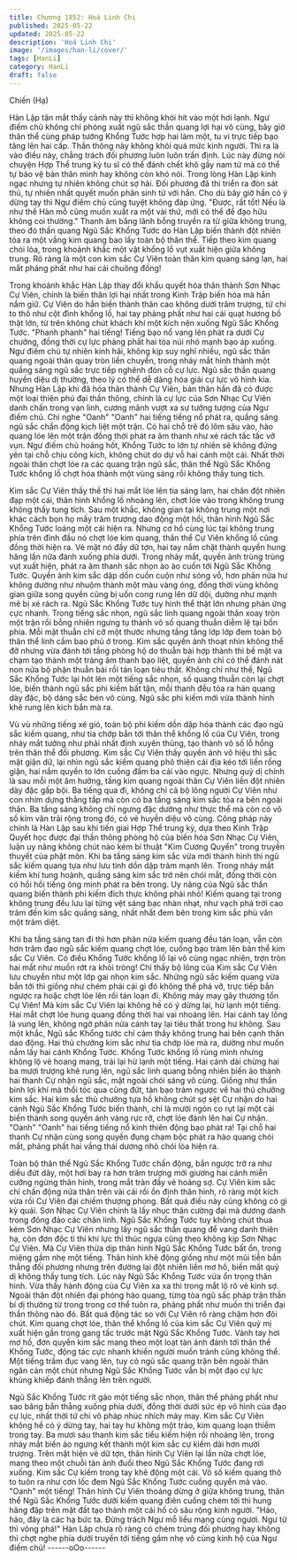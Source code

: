 ```yaml
---
title: Chương 1852: Hoá Linh Chi
published: 2025-05-22
updated: 2025-05-22
description: 'Hoá Linh Chi'
image: '/images/han-li/cover/'
tags: [HanLi]
category: HanLi
draft: false
---
```


Chiến (Hạ)

Hàn Lập tận mắt thấy cảnh này thì không khỏi hít vào một hơi
lạnh.
Ngư điếm chủ không chỉ phóng xuất ngũ sắc thần quang lợi hại
vô cùng, bây giờ thân thể cùng pháp tướng Khổng Tước hợp hai
làm một, tu vi trực tiếp bạo tăng lên hai cấp.
Thần thông này không khỏi quá mức kinh người.
Thì ra là vào điều này, chẳng trách đối phương luôn luôn trấn
định. Lúc này đừng nói chuyện Hợp Thể trung kỳ tu sĩ có thể
đánh chết khô gầy nam tử mà có thể tự bảo vệ bản thân mình hay
không còn khó nói.
Trong lòng Hàn Lập kinh ngạc nhưng tự nhiên không chút sợ hãi.
Đối phương đã thi triển ra đòn sát thủ, tự nhiên nhất quyết muốn
phân sinh tử với hắn. Cho dù bây giờ hắn có ý dừng tay thì Ngư
điếm chủ cũng tuyệt không đáp ứng.
"Được, rất tốt! Nếu là như thế Hàn mỗ cũng muốn xuất ra một vài
thứ, mới có thể để đạo hữu không coi thường."
Thanh âm băng lãnh bỗng truyền ra từ giữa không trung, theo đó
thần quang Ngũ Sắc Khổng Tước do Hàn Lập biến thành đột
nhiên tỏa ra một vầng kim quang bao lấy toàn bộ thân thể. Tiếp
theo kim quang chói lòa, trong khoảnh khắc một vật khổng lồ vụt
xuất hiện giữa không trung.
Rõ ràng là một con kim sắc Cự Viên toàn thân kim quang sáng
lạn, hai mắt phảng phất như hai cái chuông đồng!

Trong khoảnh khắc Hàn Lập thay đổi khẩu quyết hóa thân thành
Sơn Nhạc Cự Viên, chính là biến thân lợi hại nhất trong Kinh Trập
biến hóa mà hắn nắm giữ.
Cự Viên do hắn biến thành thân cao không dưới trăm trượng, tứ
chi to thô như cột đình khổng lồ, hai tay phảng phất như hai cái
quạt hương bồ thật lớn, từ trên không chút khách khí một kích
nện xuống Ngũ Sắc Khổng Tước.
"Phanh phanh" hai tiếng!
Tiếng bạo nổ vang lên phát ra dưới Cự chưởng, đồng thời cự lực
phảng phất hai tòa núi nhỏ mạnh bạo áp xuống.
Ngư điếm chủ tự nhiên kinh hãi, không kịp suy nghĩ nhiều, ngũ
sắc thần quang ngoài thân quay tròn liền chuyển, trong nháy mắt
hình thành một quầng sáng ngũ sắc trực tiếp nghênh đón cỗ cự
lực.
Ngũ sắc thần quang huyền diệu dị thường, theo lý có thể dễ dàng
hóa giải cự lực vô hình kia.
Nhưng Hàn Lập khi đã hóa thân thành Cự Viên, bản thân hắn đã
có được một loại thiên phú đại thần thông, chính là cự lực của
Sơn Nhạc Cự Viên danh chấn trong vạn linh, cương mãnh vượt
xa sự tưởng tượng của Ngư điếm chủ.
Chỉ nghe "Oanh" "Oanh" hai tiếng tiếng nổ phát ra, quầng sáng
ngũ sắc chấn động kịch liệt một trận. Có hai chỗ trê đó lõm sâu
vào, hào quang lóe lên một trận đồng thời phát ra âm thanh như
xé rách tấc tấc vỡ vụn.
Ngư điếm chủ hoảng hốt, Khổng Tước to lớn tự nhiên sẽ không
đứng yên tại chỗ chịu công kích, không chút do dự vỗ hai cánh
một cái.
Nhất thời ngoài thân chợt lóe ra các quang trận ngũ sắc, thân thể
Ngũ Sắc Khổng Tước khổng lồ chợt hóa thành một vùng sáng rồi
không thấy tung tích.

Kim sắc Cự Viên thấy thế thì hai mắt lóe lên tia sáng lam, hai
chân đột nhiên đạp một cái, thân hình khổng lồ nhoáng lên, chợt
lóe vào trong không trung không thấy tung tích.
Sau một khắc, không gian tại không trung một nơi khác cách bọn
họ mấy trăm trượng dao động một hồi, thân hình Ngũ Sắc Khổng
Tước loáng một cái hiện ra.
Nhưng cơ hồ cùng lúc tại không trung phía trên đỉnh đầu nó chợt
lóe kim quang, thân thể Cự Viên khổng lồ cũng đồng thời hiện ra.
Vẻ mặt nó đầy dữ tợn, hai tay nắm chặt thành quyền hung hăng
lần nữa đánh xuống phía dưới.
Trong nháy mắt, quyền ảnh trùng trùng vụt xuất hiện, phát ra âm
thanh sắc nhọn ào ào cuốn tới Ngũ Sắc Khổng Tước. Quyền ảnh
kim sắc dập dồn cuồn cuộn như sóng vỗ, hơn phân nửa hư
không dường như nhuộm thành một màu vàng óng, đồng thời
vùng không gian giữa song quyền cũng bị uốn cong rung lên dữ
dội, dường như mạnh mẽ bị xé rách ra.
Ngũ Sắc Khổng Tước tuy hình thể thật lớn nhưng phản ứng cực
nhanh. Trong tiếng sắc nhọn, ngũ sắc linh quang ngoài thân xoay
tròn một trận rồi bỗng nhiên ngưng tụ thành vô số quang thuẫn
diễm lệ tại bốn phía. Mỗi mặt thuẫn chỉ cỡ một thước nhưng tầng
tầng lớp lớp đem toàn bộ thân thể linh cầm bao phủ ở trong.
Kim sắc quyền ảnh thoạt nhìn không thể đỡ nhưng vừa đánh tới
tầng phòng hộ do thuẫn bài hợp thành thì bề mặt va chạm tạo
thành một tràng âm thanh bạo liệt, quyền ảnh chỉ có thể đánh nát
non nửa bộ phận thuẫn bài rồi tán loạn tiêu thất.
Không chỉ như thế, Ngũ Sắc Khổng Tước lại hót lên một tiếng sắc
nhọn, số quang thuẫn còn lại chợt lóe, biến thành ngũ sắc phi
kiếm bất tận, mỗi thanh đều tỏa ra hàn quang dày đặc, bộ dáng
sắc bén vô cùng.
Ngũ sắc phi kiếm mới vừa thành hình khẽ rung lên kích bắn mà
ra.

Vù vù những tiếng xé gió, toàn bộ phi kiếm dồn dập hóa thành
các đạo ngũ sắc kiếm quang, như tia chớp bắn tới thân thể khổng
lồ của Cự Viên, trong nháy mắt tưởng như phải nhất định xuyên
thủng, tạo thành vô số lỗ hổng trên thân thể đối phương.
Kim sắc Cự Viên thấy quyền ảnh vô hiệu thì sắc mặt giận dữ, lại
nhìn ngũ sắc kiếm quang phô thiên cái địa kéo tới liền rống giận,
hai nắm quyền to lớn cuồng đấm ba cái vào ngực.
Nhưng quỷ dị chính là sau mỗi một âm hưởng, tầng kim quang
ngoài thân Cự Viên liền đột nhiên dày đặc gấp bội.
Ba tiếng qua đi, không chỉ cả bộ lông người Cự Viên như con
nhím dựng thẳng tắp mà còn có ba tầng sáng kim sắc tỏa ra bên
ngoài thân.
Ba tầng sáng không chỉ ngưng đặc dường như thực thể mà còn
có vô số kim văn trải rộng trong đó, có vẻ huyền diệu vô cùng.
Công pháp này chính là Hàn Lập sau khi tiến giai Hợp Thể trung
kỳ, dựa theo Kinh Trập Quyết học được đại thần thông phòng hộ
của biến hóa Sơn Nhạc Cự Viên, luận uy năng không chút nào
kém bí thuật "Kim Cương Quyển" trong truyền thuyết của phật
môn.
Khi ba tầng sáng kim sắc vừa mới thành hình thì ngũ sắc kiếm
quang tựa như lưu tinh dồn dập trảm mạnh lên.
Trong nháy mắt kiếm khí tung hoành, quầng sáng kim sắc trở nên
chói mắt, đồng thời còn có hồi hồi tiếng ông minh phát ra bên
trong.
Uy năng của Ngũ sắc thần quang biến thành phi kiếm đích thực
không phải nhỏ!
Kiếm quang tại trong không trung đều lưu lại từng vệt sáng bạc
nhàn nhạt, như vạch phá trời cao trảm đến kim sắc quầng sáng,
nhất nhất đem bên trong kim sắc phù văn một trảm diệt.

Khi ba tầng sáng tan đi thì hơn phân nửa kiếm quang đều tán
loạn, vẫn còn hơn trăm đạo ngũ sắc kiếm quang chợt lóe, cuồng
bạo trảm lên bản thể kim sắc Cự Viên.
Có điều Khổng Tước khổng lồ lại vô cùng ngạc nhiên, trợn tròn
hai mắt như muốn rớt ra khỏi tròng!
Chỉ thấy bộ lông của Kim sắc Cự Viên lưu chuyển như một lớp
gai nhọn kim sắc. Những ngũ sắc kiếm quang vừa bắn tới thì
giống như chém phải cái gì đó không thể phá vỡ, trực tiếp bắn
ngược ra hoặc chợt lóe lên rồi tán loạn đi.
Không mảy may gây thương tổn Cự Viên!
Mà kim sắc Cự Viên lại không hề có ý dừng lại, hừ lạnh một tiếng.
Hai mắt chợt lóe hung quang đồng thời hai vai nhoáng lên. Hai
cánh tay lông lá vung lên, không ngờ phân nửa cánh tay lại tiêu
thất trong hư không.
Sau một khắc, Ngũ sắc Khổng tước chỉ cảm thấy không trung hai
bên cạnh thân dao động. Hai thủ chưởng kim sắc như tia chớp
lóe mà ra, dường như muốn nắm lấy hai cánh Khổng Tước.
Khổng Tước khổng lồ rùng mình nhưng không lộ vẻ hoang mang,
trái lại hừ lạnh một tiếng. Hai cánh dài chừng hai ba mươi trượng
khẽ rung lên, ngũ sắc linh quang bỗng nhiên biến ảo thành hai
thanh Cự nhận ngũ sắc, mặt ngoài chói sáng vô cùng. Giống như
thần binh lợi khí mà thổi tóc qua cũng đứt, tàn bạo trảm ngược về
hai thủ chưởng kim sắc.
Hai kim sắc thủ chưởng tựa hồ không chút sợ sệt Cự nhận do hai
cánh Ngũ Sắc Khổng Tước biến thành, chỉ là mười ngón co rụt lại
một cái biến thành song quyền ánh vàng rực rỡ, chợt lóe đánh lên
hai Cự nhận.
"Oanh" "Oanh" hai tiếng tiếng nổ kinh thiên động bạo phát ra!
Tại chỗ hai thanh Cự nhận cùng song quyền đụng chạm bộc phát
ra hào quang chói mắt, phảng phất hai vầng thái dương nhỏ chói
lòa hiện ra.

Toàn bộ thân thể Ngũ Sắc Khổng Tước chấn động, bắn ngược trở
ra như diều đứt dây, một hơi bay ra hơn trăm trượng mới giương
hai cánh miễn cưỡng ngừng thân hình, trong mắt tràn đầy vẻ
hoảng sợ.
Cự Viên kim sắc chỉ chấn động nửa thân trên vài cái rồi ổn định
thân hình, rõ ràng một kích vừa rồi Cự Viên đại chiếm thượng
phong.
Bất quá điều này cũng không có gì kỳ quái. Sơn Nhạc Cự Viên
chính là lấy nhục thân cường đại mà dương danh trong đông đảo
các chân linh. Ngũ Sắc Khổng Tước tuy không chút thua kém
Sơn Nhạc Cự Viên nhưng lấy ngũ sắc thần quang để vang danh
thiên hạ, còn đơn độc tỉ thí khí lực thì thúc ngựa cũng theo không
kịp Sơn Nhạc Cự Viên.
Mà Cự Viên thừa dịp thân hình Ngũ Sắc Khổng Tước bất ổn,
trong miệng gầm nhẹ một tiếng. Thân hình khẽ động giống như
một mũi tiễn bắn thẳng đối phương nhưng trên đường lại đột
nhiên liền mơ hồ, biến mất quỷ dị không thấy tung tích.
Lúc này Ngũ Sắc Khổng Tước vừa ổn trọng thân hình. Vừa thấy
hành động của Cự Viên xa xa thì trong mắt lộ rõ vẻ kinh sợ. Ngoài
thân đột nhiên đại phóng hào quang, từng tòa ngũ sắc pháp trận
thần bí dị thường từ trong trong cơ thể tuôn ra, phảng phất như
muốn thi triển đại thần thông nào đó.
Bất quá động tác so với Cự Viên rõ ràng chậm hơn đôi chút.
Kim quang chợt lóe, thân thể khổng lồ của kim sắc Cự Viên quỷ
mị xuất hiện gần trong gang tấc trước mặt Ngũ Sắc Khổng Tước.
Vánh tay hơi mơ hồ, đơn quyền kim sắc mang theo một loạt tàn
ảnh đánh tới thân thể Khổng Tước, động tác cực nhanh khiến
người muốn tránh cũng không thể.
Một tiếng trầm đục vang lên, tuy có ngũ sắc quang trận bên ngoài
thân ngăn cản một chút nhưng Ngũ Sắc Khổng Tước vẫn bị một
đạo cự lực khủng khiếp đánh thẳng lên trên người.

Ngũ Sắc Khổng Tước rít gào một tiếng sắc nhọn, thân thể phảng
phất như sao băng bắn thẳng xuống phía dưới, đồng thời dưới
sức ép vô hình của đạo cự lực, nhất thời tứ chi vô pháp nhúc
nhích mảy may.
Kim sắc Cự Viên không hề có ý dừng tay, hai tay hư không một
trảo, kim quang loạn thiểm trong tay. Ba mươi sáu thanh kim sắc
tiểu kiếm hiện rồi nhoáng lên, trong nháy mắt biến ảo ngưng kết
thành một kim sắc cự kiếm dài hơn mười trượng.
Trên mặt hiện vẻ dữ tợn, thân hình Cự Viên lại lần nữa chợt lóe,
mang theo một chuỗi tàn ảnh đuổi theo Ngũ Sắc Khổng Tước
đang rơi xuống.
Kim sắc Cự kiếm trong tay khẽ động một cái. Vô số kiếm quang
thô to tuôn ra như cơn lốc đem Ngũ Sắc Khổng Tước cuồng
quyển mà vào.
"Oanh" một tiếng!
Thân hình Cự Viên thoáng dừng ở giữa không trung, thân thể
Ngũ Sắc Khổng Tước dưới kiếm quang điên cuồng chém tới thì
hung hăng đập trên mặt đất tạo thành một cái hố có sâu rộng kinh
người.
"Hảo, hảo, đây là các hạ bức ta. Đừng trách Ngư mỗ liều mạng
cùng ngươi. Ngư tử thì võng phá!"
Hàn Lập chưa rõ ràng có chém trúng đối phương hay không thì
chợt nghe phía dưới truyền tới tiếng gầm nhẹ vô cùng kinh hộ của
Ngư điếm chủ!
------oOo------
